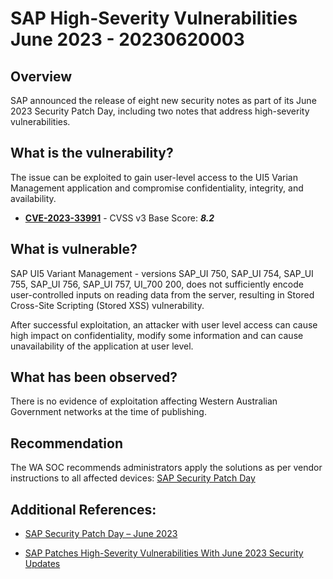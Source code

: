 # SAP High-Severity Vulnerabilities June 2023 - 20230620003

## Overview

SAP announced the release of eight new security notes as part of its June 2023 Security Patch Day, including two notes that address high-severity vulnerabilities.

## What is the vulnerability?

The issue can be exploited to gain user-level access to the UI5 Varian Management application and compromise confidentiality, integrity, and availability.

- [**CVE-2023-33991**](https://nvd.nist.gov/vuln/detail/CVE-2023-33991) - CVSS v3 Base Score: ***8.2***

## What is vulnerable?

SAP UI5 Variant Management - versions SAP_UI 750, SAP_UI 754, SAP_UI 755, SAP_UI 756, SAP_UI 757, UI_700 200, does not sufficiently encode user-controlled inputs on reading data from the server, resulting in Stored Cross-Site Scripting (Stored XSS) vulnerability.

After successful exploitation, an attacker with user level access can cause high impact on confidentiality, modify some information and can cause unavailability of the application at user level.

## What has been observed?

There is no evidence of exploitation affecting Western Australian Government networks at the time of publishing.

## Recommendation

The WA SOC recommends administrators apply the solutions as per vendor instructions to all affected devices: [SAP Security Patch Day](https://www.sap.com/documents/2022/02/fa865ea4-167e-0010-bca6-c68f7e60039b.html)

## Additional References:

- [SAP Security Patch Day – June 2023](https://www.sap.com/documents/2022/02/fa865ea4-167e-0010-bca6-c68f7e60039b.html)

- [SAP Patches High-Severity Vulnerabilities With June 2023 Security Updates](https://www.securityweek.com/sap-patches-high-severity-vulnerabilities-with-june-2023-security-updates/)
